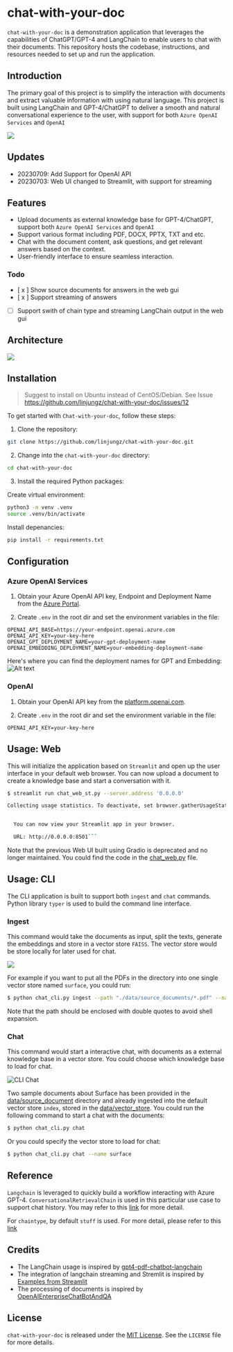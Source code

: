 # chat-with-your-doc

`chat-with-your-doc` is a demonstration application that leverages the capabilities of ChatGPT/GPT-4 and LangChain to enable users to chat with their documents. This repository hosts the codebase, instructions, and resources needed to set up and run the application.

## Introduction

The primary goal of this project is to simplify the interaction with documents and extract valuable information with using natural language. This project is built using LangChain and GPT-4/ChatGPT to deliver a smooth and natural conversational experience to the user, with support for both `Azure OpenAI Services` and `OpenAI`

![](static/web_ui.png)

## Updates

- 20230709: Add Support for OpenAI API
- 20230703: Web UI changed to Streamlit, with support for streaming

## Features

- Upload documents as external knowledge base for GPT-4/ChatGPT, support both `Azure OpenAI Services` and `OpenAI`
- Support various format including PDF, DOCX, PPTX, TXT and etc.
- Chat with the document content, ask questions, and get relevant answers based on the context.
- User-friendly interface to ensure seamless interaction.

### Todo
- [ x ] Show source documents for answers in the web gui
- [ x ] Support streaming of answers
- [ ] Support swith of chain type and streaming LangChain output in the web gui

## Architecture

![](./static/architecture.png)

## Installation

> Suggest to install on Ubuntu instead of CentOS/Debian. See Issue https://github.com/linjungz/chat-with-your-doc/issues/12

To get started with `Chat-with-your-doc`, follow these steps:

1. Clone the repository:

```bash
git clone https://github.com/linjungz/chat-with-your-doc.git
```

2. Change into the `chat-with-your-doc` directory:

```bash
cd chat-with-your-doc
```

3. Install the required Python packages:

Create virtual environment:

```bash
python3 -m venv .venv
source .venv/bin/activate
```

Install depenancies:

```bash
pip install -r requirements.txt
```

## Configuration

### Azure OpenAI Services

1. Obtain your Azure OpenAI API key, Endpoint and Deployment Name from the [Azure Portal](https://portal.azure.com/).

2. Create `.env` in the root dir and set the environment variables in the file:

```
OPENAI_API_BASE=https://your-endpoint.openai.azure.com
OPENAI_API_KEY=your-key-here
OPENAI_GPT_DEPLOYMENT_NAME=your-gpt-deployment-name
OPENAI_EMBEDDING_DEPLOYMENT_NAME=your-embedding-deployment-name
```
Here's where you can find the deployment names for GPT and Embedding:
![Alt text](./static/deployment.png)

### OpenAI

1. Obtain your OpenAI API key from the [platform.openai.com](https://platform.openai.com/account/api-keys).

2. Create `.env` in the root dir and set the environment variable in the file:

```
OPENAI_API_KEY=your-key-here
```

## Usage: Web

This will initialize the application based on `Streamlit` and open up the user interface in your default web browser. You can now upload a document to create a knowledge base and start a conversation with it.

```bash
$ streamlit run chat_web_st.py --server.address '0.0.0.0'

Collecting usage statistics. To deactivate, set browser.gatherUsageStats to False.


  You can now view your Streamlit app in your browser.

  URL: http://0.0.0.0:8501```
```

Note that the previous Web UI built using Gradio is deprecated and no longer maintained. You could find the code in the [chat_web.py](chat_web.py) file.

## Usage: CLI

The CLI application is built to support both `ingest` and `chat` commands. Python library `typer` is used to build the command line interface.

### **Ingest**

This command would take the documents as input, split the texts, generate the embeddings and store in a vector store `FAISS`. The vector store would be store locally for later used for chat.

![](./static/cli_ingest.png)

For example if you want to put all the PDFs in the directory into one single vector store named `surface`, you could run:
    
```bash
$ python chat_cli.py ingest --path "./data/source_documents/*.pdf" --name surface
```
Note that the path should be enclosed with double quotes to avoid shell expansion.

### **Chat**

This command would start a interactive chat, with documents as a external knowledge base in a vector store. You could choose which knowledge base to load for chat. 

![CLI Chat](./static/cli_chat.png)

Two sample documents about Surface has been provided in the [data/source_document](data/source_documents) directory and already ingested into the default vector store `index`, stored in the [data/vector_store](data/vector_store). You could run the following command to start a chat with the documents:

```bash
$ python chat_cli.py chat
```

Or you could specify the vector store to load for chat:

```bash
$ python chat_cli.py chat --name surface
```

## Reference

`Langchain` is leveraged to quickly build a workflow interacting with Azure GPT-4. `ConversationalRetrievalChain` is used in this particular use case to support chat history. You may refer to this [link](https://python.langchain.com/en/latest/modules/chains/index_examples/chat_vector_db.html) for more detail.

For `chaintype`, by default `stuff` is used. For more detail, please refer to this [link](https://docs.langchain.com/docs/components/chains/index_related_chains)

## Credits

- The LangChain usage is inspired by [gpt4-pdf-chatbot-langchain](https://github.com/mayooear/gpt4-pdf-chatbot-langchain)
- The integration of langchain streaming and Stremlit is inspired by [Examples from Streamlit](https://github.com/streamlit/llm-examples)
- The processing of documents is inspired by [OpenAIEnterpriseChatBotAndQA](https://github.com/RicZhou-MS/OpenAIEnterpriseChatBotAndQA)

## License

`chat-with-your-doc` is released under the [MIT License](LICENSE). See the `LICENSE` file for more details.
